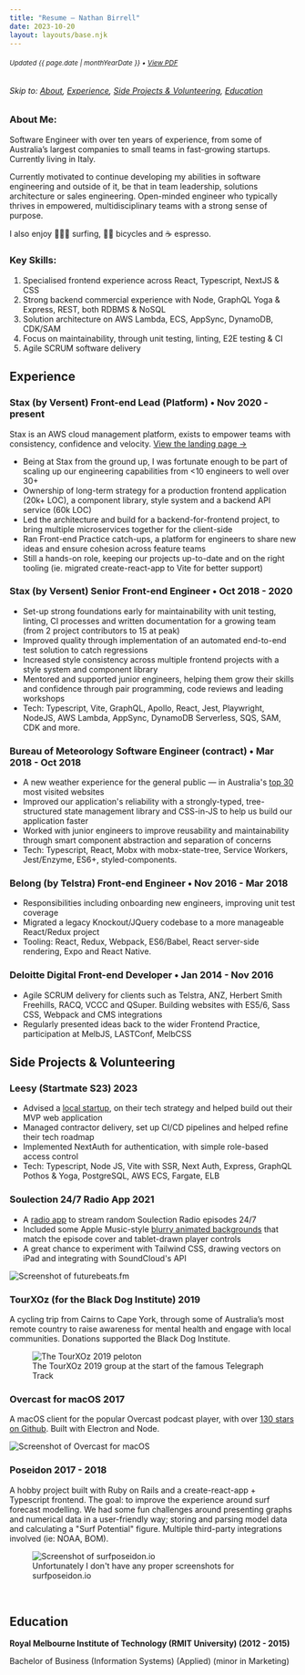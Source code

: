 ```yaml
---
title: "Resume — Nathan Birrell"
date: 2023-10-20
layout: layouts/base.njk
---
```


<!-- ***************************************************************** -->
<!-- NOTE: when updating this file, remember to run yarn run generate-resume-pdf to update the PDF version -->
<!-- ***************************************************************** -->

<!-- <small>❌ **Not seeking work**</small> -->

<h6 class="noprint"><small class="resume-updated">Updated <time datetime="{{ page.date | htmlDateString }}">{{ page.date | monthYearDate }}</time> • <a href="https://raw.githubusercontent.com/nathanbirrell/natee.biz/master/assets/resume.pdf">View PDF</a></small></h6>

<h6 class="noprint">Skip to: <a href="#">About</a>, <a href="#experience">Experience</a>, <a href="#side-projects-and-volunteering">Side Projects &amp; Volunteering</a>, <a href="#education">Education</a></h6>

<div class="profile">
<div>
  <h3 class="tx-overline">
  About Me:
  </h3>

  <p>Software Engineer with over ten years of experience, from some of Australia’s largest companies to small teams in fast-growing startups. Currently living in Italy. </p>
  <p>Currently motivated to continue developing my abilities in software engineering and outside of it, be that in team leadership, solutions architecture or sales engineering. Open-minded engineer who typically thrives in empowered, multidisciplinary teams with a strong sense of purpose. </p>
  <p>I also enjoy 🏄🏼‍♂️ surfing, 🚴🏼 bicycles and ☕️ espresso. </p>

</div>
<div>
  <h3 class="tx-overline">
  Key Skills:
  </h3>

  <ol>
  <li>Specialised frontend experience across React, Typescript, NextJS &amp; CSS</li>
  <li>Strong backend commercial experience with Node, GraphQL Yoga & Express, REST, both RDBMS & NoSQL</li>
  <li>Solution architecture on AWS Lambda, ECS, AppSync, DynamoDB, CDK/SAM</li>
  <li>Focus on maintainability, through unit testing, linting, E2E testing & CI</li>
  <li>Agile SCRUM software delivery</li>
  <!-- <li>NextJS, Vite with SSR, Webpack and create-react-app</li> -->
  <!-- <li>Multiple state-management libraries (Apollo GraphQL, MobX &amp; Redux)</li> -->
  <!-- <li>Unit testing and E2E testing</li> -->
  </ol>
</div>
</div>

## Experience

<h3>
  <span>Stax (by Versent)</span>
  <span class="tx-overline">Front-end Lead (Platform) • Nov 2020 - present</span>
</h3>

Stax is an AWS cloud management platform, exists to empower teams with consistency, confidence and velocity. [View the landing page →](https://stax.io/)

- Being at Stax from the ground up, I was fortunate enough to be part of scaling up our engineering capabilities from <10 engineers to well over 30+
- Ownership of long-term strategy for a production frontend application (20k+ LOC), a component library, style system and a backend API service (60k LOC)
- Led the architecture and build for a backend-for-frontend project, to bring multiple microservices together for the client-side
- Ran Front-end Practice catch-ups, a platform for engineers to share new ideas and ensure cohesion across feature teams
- Still a hands-on role, keeping our projects up-to-date and on the right tooling (ie. migrated create-react-app to Vite for better support)

<h3>
  <span>Stax (by Versent)</span>
  <span class="tx-overline">Senior Front-end Engineer • Oct 2018 - 2020</span>
</h3>

- Set-up strong foundations early for maintainability with unit testing, linting, CI processes and written documentation for a growing team (from 2 project contributors to 15 at peak)
- Improved quality through implementation of an automated end-to-end test solution to catch regressions
- Increased style consistency across multiple frontend projects with a style system and component library
- Mentored and supported junior engineers, helping them grow their skills and confidence through pair programming, code reviews and leading workshops
- Tech: Typescript, Vite, GraphQL, Apollo, React, Jest, Playwright, NodeJS, AWS Lambda, AppSync, DynamoDB Serverless, SQS, SAM, CDK and more.

<h3>
  <span>Bureau of Meteorology</span>
  <span class="tx-overline">Software Engineer (contract) • Mar 2018 - Oct 2018</span>
</h3>

- A new weather experience for the general public — in Australia's [top 30](https://www.similarweb.com/top-websites/australia/) most visited websites
- Improved our application's reliability with a strongly-typed, tree-structured state management library and CSS-in-JS to help us build our application faster
- Worked with junior engineers to improve reusability and maintainability through smart component abstraction and separation of concerns
- Tech: Typescript, React, Mobx with mobx-state-tree, Service Workers, Jest/Enzyme, ES6+, styled-components.

<h3>
  <span>Belong (by Telstra)</span>
  <span class="tx-overline">Front-end Engineer • Nov 2016 - Mar 2018</span>
</h3>

- Responsibilities including onboarding new engineers, improving unit test coverage
- Migrated a legacy Knockout/JQuery codebase to a more manageable React/Redux project
- Tooling: React, Redux, Webpack, ES6/Babel, React server-side rendering, Expo and React Native.

<h3>
  <span>Deloitte Digital</span>
  <span class="tx-overline">Front-end Developer • Jan 2014 - Nov 2016</span>
</h3>

- Agile SCRUM delivery for clients such as Telstra, ANZ, Herbert Smith Freehills, RACQ, VCCC and QSuper. Building websites with ES5/6, Sass CSS, Webpack and CMS integrations
- Regularly presented ideas back to the wider Frontend Practice, participation at MelbJS, LASTConf, MelbCSS
<!-- - Owned estimation and delivery of user stories in an Agile SCRUM environment
- Improved quality on projects through architectural decision discussion and sharing ideas for writing readable and maintainable Javascript
- Introduced a feature-based Git workflow ('git flow')
- Attended conferences and training such as: Pluralsight courses (i.e. Crockford’s JS Good Parts), meetups and conferences (MelbJS, LASTConf, MelbCSS)
- Assisted product owners, designers and UX to design solutions that maximise business value from more effective development effort -->

<!-- <h3>
  <span>The Incentive Lab</span>
  <span class="tx-overline">Full-Stack Developer • 2015</span>
</h3>

- Full-stack PHP development for the incentive marketing agency’s proprietary software "Flashpoint", used by sales teams at BMW, Nissan and Samsung in Australia.
- Technologies used: PHP, Symfony, Doctrine ORM, LAMP stack, Wordpress, Javascript/JQuery. -->

## Side Projects & Volunteering

<h3>
  <span>Leesy (Startmate S23)</span>
  <span class="tx-overline">
    2023
  </span>
</h3>

- Advised a [local startup](https://leesy.com.au), on their tech strategy and helped build out their MVP web application
- Managed contractor delivery, set up CI/CD pipelines and helped refine their tech roadmap
- Implemented NextAuth for authentication, with simple role-based access control
- Tech: Typescript, Node JS, Vite with SSR, Next Auth, Express, GraphQL Pothos & Yoga, PostgreSQL, AWS ECS, Fargate, ELB

<h3>
  <span>Soulection 24/7 Radio App</span>
  <span class="tx-overline">
    2021
  </span>
</h3>

- A [radio app](https://github.com/nathanbirrell/future-beats) to stream random Soulection Radio episodes 24/7
- Included some Apple Music-style [blurry animated backgrounds](/img/projects/future-beats/future-beats-367.gif) that match the episode cover and tablet-drawn player controls
- A great chance to experiment with Tailwind CSS, drawing vectors on iPad and integrating with SoundCloud's API

<img class="noprint" src="/img/projects/future-beats/future-beats-419.jpg" alt="Screenshot of futurebeats.fm">

<h3>
  <span>TourXOz (for the Black Dog Institute)</span>
  <span class="tx-overline">
    2019
  </span>
</h3>

A cycling trip from Cairns to Cape York, through some of Australia’s most remote country to raise awareness for mental health and engage with local communities. Donations supported the Black Dog Institute.

<figure class="noprint">
  <img src="/img/projects/tourxoz-2019/tourxoz-2019-group.jpeg" alt="The TourXOz 2019 peloton">
  <figcaption>The TourXOz 2019 group at the start of the famous Telegraph Track</figcaption>
</figure>

<h3>
  <span>Overcast for macOS</span>
  <span class="tx-overline">
    2017
  </span>
</h3>

A macOS client for the popular Overcast podcast player, with over [130 stars on Github](https://github.com/nathanbirrell/overcast-macos). Built with Electron and Node.

<img class="noprint" src="/img/projects/overcast-macos/overcast-macos-screenshot.jpg" alt="Screenshot of Overcast for macOS">

<h3>
  <span>Poseidon</span>
  <span class="tx-overline">
    2017 - 2018
  </span>
</h3>

A hobby project built with Ruby on Rails and a create-react-app + Typescript frontend. The goal: to improve the experience around surf forecast modelling. We had some fun challenges around presenting graphs and numerical data in a user-friendly way; storing and parsing model data and calculating a "Surf Potential" figure. Multiple third-party integrations involved (ie: NOAA, BOM).

<!-- Most of our time was spent on formulating the "Surf Potential" figure which took in a range of variables from different sources to calculate a rating (out of 10) of likelihood of good surf at a given location. Each surf spot is unique in the ideal conditions, so this made for a challenging project! -->

<!-- We decided to discontinue the project after some long-standing companies in the area vastly improved their offering and felt we couldn't add enough additional value. -->

<figure class="noprint">
  <img src="/img/projects/surf-poseidon/grid-view.jpg" alt="Screenshot of surfposeidon.io">
  <figcaption>Unfortunately I don't have any proper screenshots for surfposeidon.io</figcaption>
</figure>

<!-- ### Freelance Projects (2013 - 2016)

- Worked for myself from university as a web developer and digital consultant to small businesses.
- Provided services from as basic as a Wordpress/Squarespace build to a custom Rails application.
- Clients: [Damgar Group](http://damgargroup.com.au/), [Gaffneys Logistics](http://gaffneys.com.au/), [Serenity Face & Body](http://serenityfaceandbody.com.au/), All City Bathrooms & Kitchens, Memla Landscape Architects -->

<!-- ## Interests

1.  Heavy focus on best practices in software development: writing reusable, readable and maintainable code, continuous improvement and quality (through pull requests, pair programming and regular team catch-ups). Opinions heavily influenced by the [Rails Doctrine](http://rubyonrails.org/doctrine/), [Clean Code](https://www.amazon.com/Clean-Code-Handbook-Software-Craftsmanship/dp/0132350882) and [Eloquent JS](http://eloquentjavascript.net/).
2.  Strong interest in wider front-end community involvement and contributing back to open source projects. Regular attendee at MelbJS and Ruby Melbourne meetups.
3.  Managing teams and workflows around building software. Inspired by many things/people, to name a few: [Agile manifesto](http://agilemanifesto.org/), Lean philosophy, [Basecamp](https://m.signalvnoise.com/), [Ben Horowitz](https://www.amazon.com/Hard-Thing-About-Things-Building/dp/0062273205), [Seth Godin](http://sethgodin.typepad.com/) and [Paul Graham](http://www.paulgraham.com/articles.html).
4.  Outside of work I generally spend [well away from my computer](https://instagram.com/nathanbirrell) (mainly surfing/camping). -->

<br />

## Education

**Royal Melbourne Institute of Technology (RMIT University) (2012 - 2015)**

Bachelor of Business (Information Systems) (Applied) (minor in Marketing)

<!-- ## Contact

- [LinkedIn](https://www.linkedin.com/in/nathanbirrell)
- [nathanbirrell@gmail.com](mailto:nathanbirrell@gmail.com) -->
